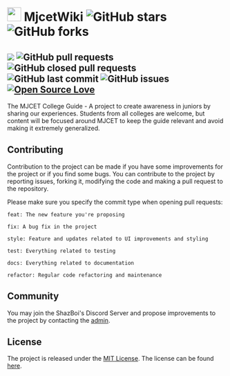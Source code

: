 # <img src="https://www.targetadmission.com/img/logos/2029220289.jpg?raw=true" width="32" height="32">  MjcetWiki ![GitHub stars](https://img.shields.io/github/stars/AbdulMalikDev/MjcetWiki?style=social)  ![GitHub forks](https://img.shields.io/github/forks/AbdulMalikDev/MjcetWiki?style=social)
[![](https://tokei.rs/b1/github/AbdulMalikDev/MjcetWiki?category=code)](https://github.com/AbdulMalikDev/MjcetWiki) ![GitHub pull requests](https://img.shields.io/github/issues-pr/AbdulMalikDev/MjcetWiki) ![GitHub closed pull requests](https://img.shields.io/github/issues-pr-closed/AbdulMalikDev/MjcetWiki) ![GitHub last commit](https://img.shields.io/github/last-commit/AbdulMalikDev/MjcetWiki)  ![GitHub issues](https://img.shields.io/github/issues-raw/AbdulMalikDev/MjcetWiki) [![Open Source Love](https://badges.frapsoft.com/os/v2/open-source.svg?v=103)](https://github.com/Thealphamerc/flutter_twitter_clone) 
---
The MJCET College Guide - A project to create awareness in juniors by sharing our experiences. Students from all colleges are welcome, but content will be focused around MJCET to keep the guide relevant and avoid making it extremely generalized.

## Contributing

Contribution to the project can be made if you have some improvements for the project or if you find some bugs.
You can contribute to the project by reporting issues, forking it, modifying the code and making a pull request to the repository.

Please make sure you specify the commit type when opening pull requests:

```
feat: The new feature you're proposing

fix: A bug fix in the project

style: Feature and updates related to UI improvements and styling

test: Everything related to testing

docs: Everything related to documentation

refactor: Regular code refactoring and maintenance
```

## Community

You may join the ShazBoi's Discord Server and propose improvements to the project by contacting the [admin](https://github.com/TheAwesomeShaz).

## License

The project is released under the [MIT License](http://www.opensource.org/licenses/mit-license.php). The license can be found [here](LICENSE).
